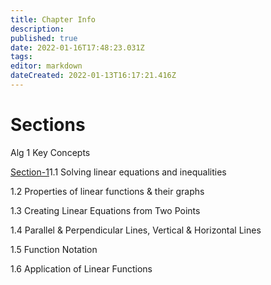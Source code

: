 ```yaml
---
title: Chapter Info
description: 
published: true
date: 2022-01-16T17:48:23.031Z
tags: 
editor: markdown
dateCreated: 2022-01-13T16:17:21.416Z
---
```


# Sections
Alg 1 Key Concepts 

[Section-1](/Math/Algebra-2/Chapter-1/Section-1)1.1	Solving linear equations and inequalities 

1.2	Properties of linear functions & their graphs 

1.3	Creating Linear Equations from Two Points 

1.4	Parallel & Perpendicular Lines, Vertical & Horizontal Lines 

1.5	Function Notation 

1.6	Application of Linear Functions 